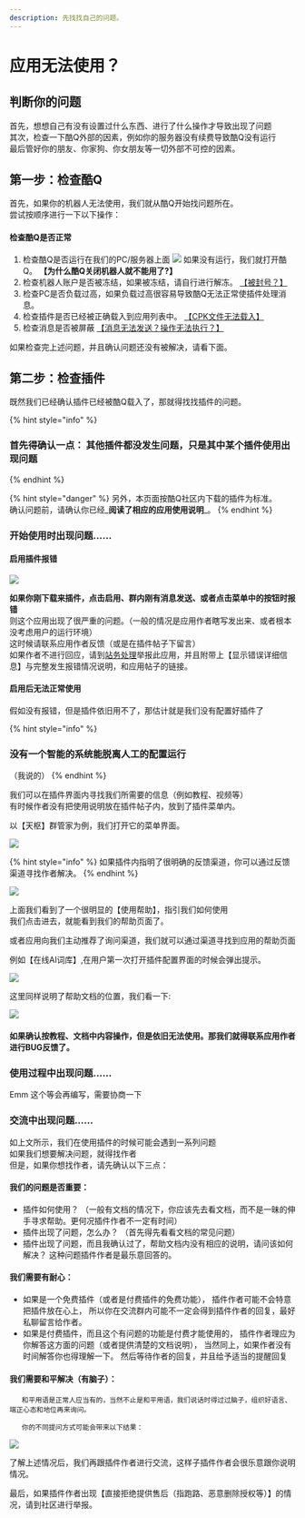 ```yaml
---
description: 先找找自己的问题。
---
```


# 应用无法使用？

## 判断你的问题

 首先，想想自己有没有设置过什么东西、进行了什么操作才导致出现了问题  
 其次，检查一下酷Q外部的因素，例如你的服务器没有续费导致酷Q没有运行  
 最后管好你的朋友、你家狗、你女朋友等一切外部不可控的因素。

## 第一步：检查酷Q

 首先，如果你的机器人无法使用，我们就从酷Q开始找问题所在。  
尝试按顺序进行一下以下操作：

#### 检查酷Q是否正常

1. 检查酷Q是否运行在我们的PC/服务器上面 ![](../.gitbook/assets/image%20%28158%29.png) 如果没有运行，我们就打开酷Q。 **【为什么酷Q关闭机器人就不能用了?】**
2. 检查机器人账户是否被冻结，如果被冻结，请自行进行解冻。 [【被封号？】](priority/be-banned.md)
3. 检查PC是否负载过高，如果负载过高很容易导致酷Q无法正常使插件处理消息。
4. 检查插件是否已经被正确载入到应用列表中。 [【CPK文件无法载入】](cpk-cant-load.md)
5. 检查消息是否被屏蔽 [【消息无法发送？操作无法执行？】](sendmsg-error.md)

 如果检查完上述问题，并且确认问题还没有被解决，请看下面。

## 第二步：检查插件

 既然我们已经确认插件已经被酷Q载入了，那就得找找插件的问题。

{% hint style="info" %}
### 首先得确认一点： 其他插件都没发生问题，只是其中某个插件使用出现问题
{% endhint %}

{% hint style="danger" %}
另外，本页面按酷Q社区内下载的插件为标准。  
确认问题前，请确认你已经_**阅读了相应的应用使用说明**_。
{% endhint %}

### 开始使用时出现问题……

#### 启用插件报错

![](../.gitbook/assets/image%20%28173%29.png)

**如果你刚下载来插件，点击启用、群内刚有消息发送、或者点击菜单中的按钮时报错**  
则这个应用出现了很严重的问题。（一般的情况是应用作者瞎写发出来、或者根本没考虑用户的运行环境）  
这时候请联系应用作者反馈（或是在插件帖子下留言）  
如果作者不进行回应，请到[站务处理](https://cqp.cc/b/support)举报此应用，并且附带上【显示错误详细信息】与完整发生报错情况说明，和应用帖子的链接。

####  启用后无法正常使用

 假如没有报错，但是插件依旧用不了，那估计就是我们没有配置好插件了

{% hint style="info" %}
### 没有一个智能的系统能脱离人工的配置运行

（我说的）
{% endhint %}

我们可以在插件界面内寻找我们所需要的信息（例如教程、视频等）  
有时候作者没有把使用说明放在插件帖子内，放到了插件菜单内。

以【天枢】群管家为例，我们打开它的菜单界面。

![](../.gitbook/assets/image%20%28148%29.png)

{% hint style="info" %}
如果插件内指明了很明确的反馈渠道，你可以通过反馈渠道寻找作者解决。
{% endhint %}

![](../.gitbook/assets/image%20%28152%29.png)

 上面我们看到了一个很明显的【使用帮助】，指引我们如何使用  
我们点击进去，就能看到我们的帮助页面了。

 或者应用向我们主动推荐了询问渠道，我们就可以通过渠道寻找到应用的帮助页面

例如【在线AI词库】,在用户第一次打开插件配置界面的时候会弹出提示。

![](../.gitbook/assets/image%20%28149%29.png)

这里同样说明了帮助文档的位置，我们看一下:

![](../.gitbook/assets/image%20%28155%29.png)

#### 如果确认按教程、文档中内容操作，但是依旧无法使用。那我们就得联系应用作者进行BUG反馈了。

###  使用过程中出现问题……

 Emm 这个等会再编写，需要协商一下

### 交流中出现问题……

如上文所示，我们在使用插件的时候可能会遇到一系列问题  
如果我们想要解决问题，就得找作者  
但是，如果你想找作者，请先确认以下三点：

#### 我们的问题是否重要：

* 插件如何使用？ （一般有文档的情况下，你应该先去看文档，而不是一昧的伸手寻求帮助。更何况插件作者不一定有时间）
* 插件出现了问题，怎么办？ （首先得先看看文档的常见问题）
* 插件出现了问题，而且我确认过了，帮助文档内没有相应的说明，请问该如何解决？ 这种问题插件作者是最乐意回答的。

#### 我们需要有耐心：

* 如果是一个免费插件（或者是付费插件的免费功能）， 插件作者可能不会特意把插件放在心上， 所以你在交流群内可能不一定会得到插件作者的回复，最好私聊留言给作者。
* 如果是付费插件，而且这个有问题的功能是付费才能使用的， 插件作者理应为你解答这方面的问题（或者提供清楚的文档说明）， 当然同上，如果作者没有时间解答你也得理解一下。 然后等待作者的回复，并且给予适当的提醒回复

#### 我们需要和平解决（有脑子）：

       和平用语是正常人应当有的，当然不止是和平用语，我们说话时得过过脑子，组织好语言、端正心态和地位再来询问。

       你的不同提问方式可能会带来以下结果：

![](../.gitbook/assets/image%20%28170%29.png)

了解上述情况后，我们再跟插件作者进行交流，这样子插件作者会很乐意跟你说明情况。

最后，如果插件作者出现【直接拒绝提供售后（指跑路、恶意删除授权等）】的情况，请到社区进行举报。

